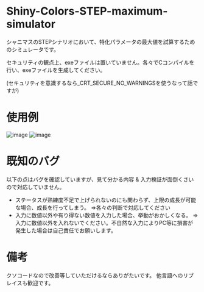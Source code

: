 # Shiny-Colors-STEP-maximum-simulator
シャニマスのSTEPシナリオにおいて、特化パラメータの最大値を試算するためのシミュレータです。

セキュリティの観点上、exeファイルは置いていません。各々でCコンパイルを行い、exeファイルを生成してください。

(セキュリティを意識するなら_CRT_SECURE_NO_WARNINGSを使うなって話ですが)
# 使用例
![image](https://user-images.githubusercontent.com/80242944/167307734-76f74595-f707-402f-8327-b85e42b5eaeb.png)
![image](https://user-images.githubusercontent.com/80242944/167307737-acd9fce7-9a6d-46e4-95f0-8277c8ef9610.png)

# 既知のバグ
以下の点はバグを確認していますが、見て分かる内容 & 入力検証が面倒くさいので対応していません。
- ステータスが熟練度不足で上げられないのにも関わらず、上限の成長が可能な場合、成長を行ってしまう。
⇒各々の判断で対応してください
- 入力に数値以外や有り得ない数値を入力した場合、挙動がおかしくなる。
⇒入力に数値以外を入れないでください。不自然な入力によりPC等に損害が発生した場合は自己責任でお願いします。

# 備考
クソコードなので改善等していただけるならありがたいです。
他言語へのリプレイスも歓迎です。
